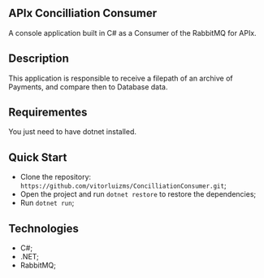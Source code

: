 ## APIx Concilliation Consumer

A console application built in C# as a Consumer of the RabbitMQ for APIx.

## Description

This application is responsible to receive a filepath of an archive of Payments, and compare then to Database data.

## Requirementes

You just need to have dotnet installed.

## Quick Start

- Clone the repository: `https://github.com/vitorluizms/ConcilliationConsumer.git`;
- Open the project and run `dotnet restore` to restore the dependencies;
- Run `dotnet run`;

## Technologies

- C#;
- .NET;
- RabbitMQ;
